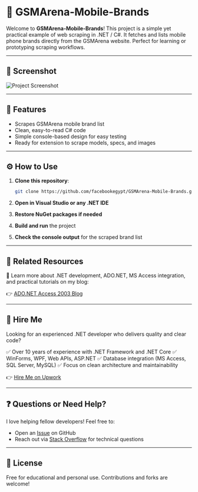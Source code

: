 # 📱 GSMArena-Mobile-Brands

Welcome to **GSMArena-Mobile-Brands**! This project is a simple yet practical example of web scraping in .NET / C#. It fetches and lists mobile phone brands directly from the GSMArena website. Perfect for learning or prototyping scraping workflows.

---

## 📸 Screenshot

![Project Screenshot](https://i.ibb.co/S4fBwyHQ/gsmarena-scrapper-desktop.png)

---

## 🚀 Features

* Scrapes GSMArena mobile brand list
* Clean, easy-to-read C# code
* Simple console-based design for easy testing
* Ready for extension to scrape models, specs, and images

---

## ⚙️ How to Use

1. **Clone this repository**:

   ```bash
   git clone https://github.com/facebookegypt/GSMArena-Mobile-Brands.git
   ```

2. **Open in Visual Studio or any .NET IDE**

3. **Restore NuGet packages if needed**

4. **Build and run** the project

5. **Check the console output** for the scraped brand list

---

## 📰 Related Resources

📌 Learn more about .NET development, ADO.NET, MS Access integration, and practical tutorials on my blog:

👉 [ADO.NET Access 2003 Blog](https://adonetaccess2003.blogspot.com)

---

## 💼 Hire Me

Looking for an experienced .NET developer who delivers quality and clear code?

✅ Over 10 years of experience with .NET Framework and .NET Core ✅ WinForms, WPF, Web APIs, ASP.NET ✅ Database integration (MS Access, SQL Server, MySQL) ✅ Focus on clean architecture and maintainability

👉 [Hire Me on Upwork](https://www.upwork.com/freelancers/~012da5549a3c293425)

---

## ❓ Questions or Need Help?

I love helping fellow developers! Feel free to:

* Open an [Issue](https://github.com/facebookegypt/GSMArena-Mobile-Brands/issues) on GitHub
* Reach out via [Stack Overflow](https://stackoverflow.com/users/mylogins/12179259) for technical questions

---

## 📜 License

Free for educational and personal use. Contributions and forks are welcome!
